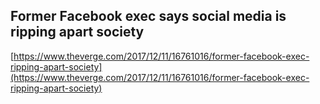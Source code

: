## Former Facebook exec says social media is ripping apart society
  
  [https://www.theverge.com/2017/12/11/16761016/former-facebook-exec-ripping-apart-society](https://www.theverge.com/2017/12/11/16761016/former-facebook-exec-ripping-apart-society)